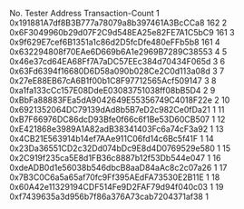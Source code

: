 No.	Tester Address	Transaction-Count
1	0x191881A7df8B3B777a78079a8b397461A3BcCCa8	162
2	0x6F3049960b29d07F2C9d548EA25e82FE7A1C5bC9	161
3	0x9f629E7cef6B1351a1c86d2D5fcDfe480eFFb5b8	161
4	0x632294808f70EAe6D669b6A1e2969B7289C38553	4
5	0x46e37cd64EA68Ff7A7aDC57EEc384d70434F065d	3
6	0x63Fd6394f16680D6D58a090b028Ce2C0d113a08d	3
7	0x27eE88EB67cA6B1f00b1C8F97712565Acf509147	3
8	0xa1fa133cCc157E08DdeE03083751038ff08bB5D4	2
9	0xBbFa88883FEa5dA9042649E55356749C4018F22e	2
10	0x6921352064DC79139dAd8b5B7eD2c982Ce0fDa21	1
11	0xB7F66976DC86dcD93Bfe0f66c6f1Be53D60CB507	1
12	0xE421868e3989A1A82adB38341403Fc6a74cF3a92	1
13	0x4CB21E563914b14ef7AAe911C06fd14c6Bc5f41F	1
14	0x23Da36551CD2c32Dd074bDc9E8d4D0769529e580	1
15	0x2C919f235ca5E8d1FB36c8887b12f53Db544e047	1
16	0xdeADB0d1e56038b546dbcB8aaD84aAc8c2c07a26	1
17	0x7B3C0C6a5a65af70fc9Ff395AEdFA73530E2B11E	1
18	0x60A42e11329194CDF514Fe9D2FAF79d94f040c03	1
19	0xf7439635a3d956b7f86a376A73cab7204371af38	1